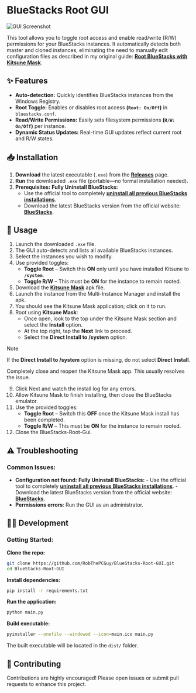 # BlueStacks Root GUI

![GUI Screenshot](https://github.com/user-attachments/assets/10f965eb-e1cc-4d61-9b6f-0cbb484a4ef0)

This tool allows you to toggle root access and enable read/write (R/W) permissions for your BlueStacks instances. It automatically detects both master and cloned instances, eliminating the need to manually edit configuration files as described in my original guide: **[Root BlueStacks with Kitsune Mask](https://github.com/RobThePCGuy/Root-Bluestacks-with-Kitsune-Mask/)**.

## ✨ Features

- **Auto-detection:** Quickly identifies BlueStacks instances from the Windows Registry.
- **Root Toggle:** Enables or disables root access **(`Root: On/Off`)** in `bluestacks.conf`.
- **Read/Write Permissions:** Easily sets filesystem permissions **(`R/W: On/Off`)** per instance.
- **Dynamic Status Updates:** Real-time GUI updates reflect current root and R/W states.

## 📥 Installation

1. **Download** the latest executable (`.exe`) from the **[Releases](https://github.com/RobThePCGuy/BlueStacks-Root-GUI/releases)** page.
2. **Run** the downloaded `.exe` file (portable—no formal installation needed).
3. **Prerequisites:**
   **Fully Uninstall BlueStacks:**
      - Use the official tool to completely **[uninstall all previous BlueStacks installations](https://support.bluestacks.com/hc/en-us/articles/360057724751-How-to-uninstall-BlueStacks-5-BlueStacks-X-and-BlueStacks-Services-completely-from-your-PC)**.
      - Download the latest BlueStacks version from the official website: **[BlueStacks](https://www.bluestacks.com/)**.

## 🎯 Usage

1. Launch the downloaded `.exe` file.
2. The GUI auto-detects and lists all available BlueStacks instances.
3. Select the instances you wish to modify.
4. Use provided toggles:
   - **Toggle Root** – Switch this **ON** only until you have installed Kitsune to **`/system`**.
   - **Toggle R/W** – This must be **ON** for the instance to remain rooted.
5. Download the **[Kitsune Mask](https://github.com/1q23lyc45/KitsuneMagisk/releases)** apk file.
6. Launch the instance from the Multi-Instance Manager and install the apk.
7. You should see the Kitsune Mask application; click on it to run.
8. Root using **Kitsune Mask**:
   - Once open, look to the top under the Kitsune Mask section and select the **Install** option.
   - At the top right, tap the **Next** link to proceed.
   - Select the **Direct Install to /system** option.

>[!NOTE]
> If the **Direct Install to /system** option is missing, do not select **Direct Install**.
>
> Completely close and reopen the Kitsune Mask app. This usually resolves the issue.

9. Click Next and watch the install log for any errors.
10. Allow Kitsune Mask to finish installing, then close the BlueStacks emulator.
11. Use the provided toggles:
    - **Toggle Root** – Switch this **OFF** once the Kitsune Mask install has been completed.
    - **Toggle R/W** – This must be **ON** for the instance to remain rooted.
12. Close the BlueStacks-Root-Gui.

## ⚠️ Troubleshooting

### Common Issues:
- **Configuration not found:**
   **Fully Uninstall BlueStacks:**
      - Use the official tool to completely **[uninstall all previous BlueStacks installations](https://support.bluestacks.com/hc/en-us/articles/360057724751-How-to-uninstall-BlueStacks-5-BlueStacks-X-and-BlueStacks-Services-completely-from-your-PC)**.
      - Download the latest BlueStacks version from the official website: **[BlueStacks](https://www.bluestacks.com/)**.
- **Permissions errors**: Run the GUI as an administrator.

## 👩‍💻 Development

### Getting Started:

**Clone the repo:**
```bash
git clone https://github.com/RobThePCGuy/BlueStacks-Root-GUI.git
cd BlueStacks-Root-GUI
```

**Install dependencies:**
```bash
pip install -r requirements.txt
```

**Run the application:**
```bash
python main.py
```

**Build executable:**
```bash
pyinstaller --onefile --windowed --icon=main.ico main.py
```

The built executable will be located in the `dist/` folder.

## 🤝 Contributing

Contributions are highly encouraged! Please open issues or submit pull requests to enhance this project.
